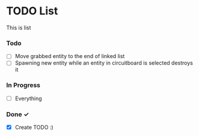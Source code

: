 # TODO List

This is list 

### Todo

- [ ] Move grabbed entity to the end of linked list 
- [ ] Spawning new entity while an entity in circuitboard is selected destroys it

### In Progress

- [ ] Everything

### Done ✓

- [x] Create TODO :)  
